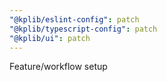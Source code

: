 ```yaml
---
"@kplib/eslint-config": patch
"@kplib/typescript-config": patch
"@kplib/ui": patch
---
```


Feature/workflow setup
